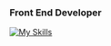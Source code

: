 ### Front End Developer
[![My Skills](https://skillicons.dev/icons?i=js,html,css,react,webpack,figma,git)](https://skillicons.dev)

